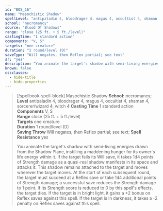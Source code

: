 ```yaml
---
id: "BOS_16"
name: "Masochistic Shadow"
spellLevel: "antipaladin 4, bloodrager 4, magus 4, occultist 4, shaman 4, sorcerer/wizard 4, witch 4"
school: "necromancy"
source: "Blood Of Shadows"
range: "close (25 ft. + 5 ft./level)"
castingTime: "1 standard action"
components: "V, S"
targets: "one creature"
duration: "1 round/level (D)"
saveType: "Will negates, then Reflex partial; see text"
sr: "yes"
description: "You animate the target's shadow with semi-living energies drawn from the Shadow Plane, instilling a maddening hunger for its owner's life energy within it. If the target fails its Will save, it takes 1d4 points of Strength damage as a quasi-real shadow manifests in its space and attacks it. This shadow remains attached to the target and moves wherever the target moves.  At the start of each subsequent round, the target must succeed at a Reflex save or take 1d4 additional points of Strength damage; a successful save reduces the Strength damage to 1 point. If its Strength score is reduced to 0 by this spell's effects, the target dies. If the target is in bright light, it gains a +2 bonus on Reflex saves against this spell. If the target is in darkness, it takes a -2 penalty on Reflex saves against this spell."
known: false
cssclasses:
  - hide-title
  - hide-properties
---
```


> [!spellbook-spell-block] Masochistic Shadow
> **School:** necromancy; **Level** antipaladin 4, bloodrager 4, magus 4, occultist 4, shaman 4, sorcerer/wizard 4, witch 4
> **Casting Time** 1 standard action  
> **Components** V, S  
> **Range** close (25 ft. + 5 ft./level)  
> **Targets** one creature  
> **Duration** 1 round/level (D)  
> **Saving Throw** Will negates, then Reflex partial; see text; **Spell Resistance** yes
> 
> You animate the target's shadow with semi-living energies drawn from the Shadow Plane, instilling a maddening hunger for its owner's life energy within it. If the target fails its Will save, it takes 1d4 points of Strength damage as a quasi-real shadow manifests in its space and attacks it. This shadow remains attached to the target and moves wherever the target moves.  At the start of each subsequent round, the target must succeed at a Reflex save or take 1d4 additional points of Strength damage; a successful save reduces the Strength damage to 1 point. If its Strength score is reduced to 0 by this spell's effects, the target dies. If the target is in bright light, it gains a +2 bonus on Reflex saves against this spell. If the target is in darkness, it takes a -2 penalty on Reflex saves against this spell.